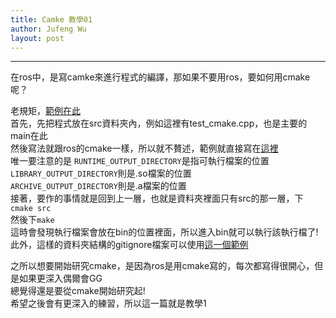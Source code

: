 ```yaml
---
title: Camke 教學01
author: Jufeng Wu
layout: post
---
```


----------------------
在ros中，是寫camke來進行程式的編譯，那如果不要用ros，要如何用cmake呢？<br/>

老規矩，[範例在此](https://github.com/JuFengWu/cpp_examples/tree/master/cmake_test)<br/>
首先，先把程式放在src資料夾內，例如這裡有test_cmake.cpp，也是主要的main在此<br/>
然後寫法就跟ros的cmake一樣，所以就不贅述，範例就直接寫在[這裡](https://github.com/JuFengWu/cpp_examples/blob/master/cmake_test/src/CMakeLists.txt)<br/>
唯一要注意的是 ``RUNTIME_OUTPUT_DIRECTORY``是指可執行檔案的位置<br/>
``LIBRARY_OUTPUT_DIRECTORY``則是.so檔案的位置<br/>
``ARCHIVE_OUTPUT_DIRECTORY``則是.a檔案的位置<br/>
接著，要作的事情就是回到上一層，也就是資料夾裡面只有src的那一層，下``cmake src``<br/>
然後下``make``<br/>
這時會發現執行檔案會放在bin的位置裡面，所以進入bin就可以執行該執行檔了!<br/>
此外，這樣的資料夾結構的gitignore檔案可以使用[這一個範例](https://github.com/JuFengWu/cpp_examples/blob/master/cmake_test/gitignore_formate)<br/>

之所以想要開始研究cmake，是因為ros是用cmake寫的，每次都寫得很開心，但是如果更深入偶爾會GG<br/>
總覺得還是要從cmake開始研究起!<br/>
希望之後會有更深入的練習，所以這一篇就是教學1<br/>

